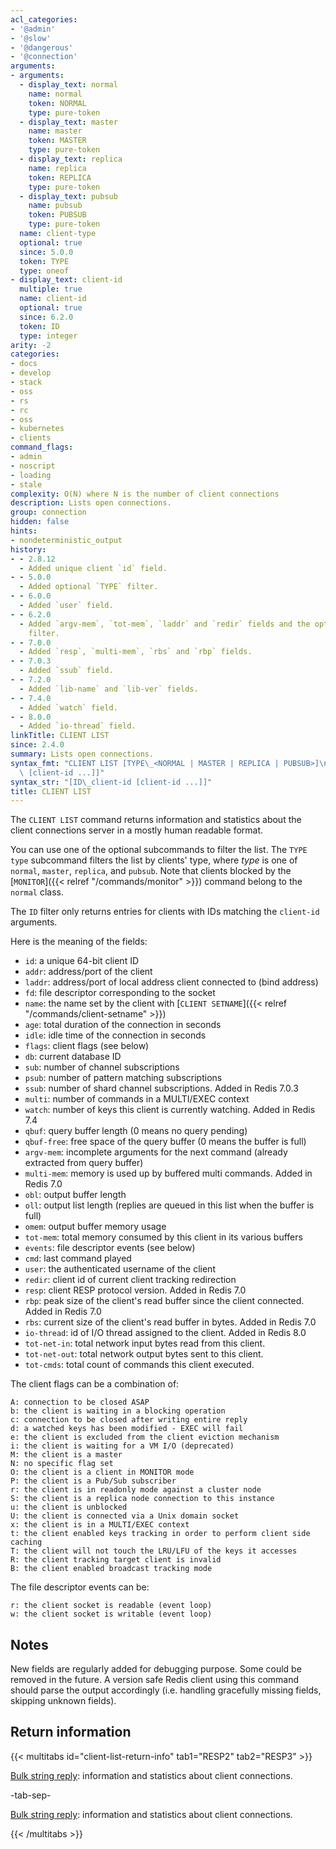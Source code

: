 ```yaml
---
acl_categories:
- '@admin'
- '@slow'
- '@dangerous'
- '@connection'
arguments:
- arguments:
  - display_text: normal
    name: normal
    token: NORMAL
    type: pure-token
  - display_text: master
    name: master
    token: MASTER
    type: pure-token
  - display_text: replica
    name: replica
    token: REPLICA
    type: pure-token
  - display_text: pubsub
    name: pubsub
    token: PUBSUB
    type: pure-token
  name: client-type
  optional: true
  since: 5.0.0
  token: TYPE
  type: oneof
- display_text: client-id
  multiple: true
  name: client-id
  optional: true
  since: 6.2.0
  token: ID
  type: integer
arity: -2
categories:
- docs
- develop
- stack
- oss
- rs
- rc
- oss
- kubernetes
- clients
command_flags:
- admin
- noscript
- loading
- stale
complexity: O(N) where N is the number of client connections
description: Lists open connections.
group: connection
hidden: false
hints:
- nondeterministic_output
history:
- - 2.8.12
  - Added unique client `id` field.
- - 5.0.0
  - Added optional `TYPE` filter.
- - 6.0.0
  - Added `user` field.
- - 6.2.0
  - Added `argv-mem`, `tot-mem`, `laddr` and `redir` fields and the optional `ID`
    filter.
- - 7.0.0
  - Added `resp`, `multi-mem`, `rbs` and `rbp` fields.
- - 7.0.3
  - Added `ssub` field.
- - 7.2.0
  - Added `lib-name` and `lib-ver` fields.
- - 7.4.0
  - Added `watch` field.
- - 8.0.0
  - Added `io-thread` field.
linkTitle: CLIENT LIST
since: 2.4.0
summary: Lists open connections.
syntax_fmt: "CLIENT LIST [TYPE\_<NORMAL | MASTER | REPLICA | PUBSUB>]\n  [ID\_client-id\
  \ [client-id ...]]"
syntax_str: "[ID\_client-id [client-id ...]]"
title: CLIENT LIST
---
```

The `CLIENT LIST` command returns information and statistics about the client
connections server in a mostly human readable format.

You can use one of the optional subcommands to filter the list. The `TYPE type` subcommand filters the list by clients' type, where *type* is one of `normal`, `master`, `replica`, and `pubsub`. Note that clients blocked by the [`MONITOR`]({{< relref "/commands/monitor" >}}) command belong to the `normal` class.

The `ID` filter only returns entries for clients with IDs matching the `client-id` arguments.

Here is the meaning of the fields:

* `id`: a unique 64-bit client ID
* `addr`: address/port of the client
* `laddr`: address/port of local address client connected to (bind address)
* `fd`: file descriptor corresponding to the socket
* `name`: the name set by the client with [`CLIENT SETNAME`]({{< relref "/commands/client-setname" >}})
* `age`: total duration of the connection in seconds
* `idle`: idle time of the connection in seconds
* `flags`: client flags (see below)
* `db`: current database ID
* `sub`: number of channel subscriptions
* `psub`: number of pattern matching subscriptions
* `ssub`: number of shard channel subscriptions. Added in Redis 7.0.3
* `multi`: number of commands in a MULTI/EXEC context
* `watch`: number of keys this client is currently watching. Added in Redis 7.4
* `qbuf`: query buffer length (0 means no query pending)
* `qbuf-free`: free space of the query buffer (0 means the buffer is full)
* `argv-mem`: incomplete arguments for the next command (already extracted from query buffer)
* `multi-mem`: memory is used up by buffered multi commands. Added in Redis 7.0
* `obl`: output buffer length
* `oll`: output list length (replies are queued in this list when the buffer is full)
* `omem`: output buffer memory usage
* `tot-mem`: total memory consumed by this client in its various buffers
* `events`: file descriptor events (see below)
* `cmd`: last command played
* `user`: the authenticated username of the client
* `redir`: client id of current client tracking redirection
* `resp`: client RESP protocol version. Added in Redis 7.0
* `rbp`: peak size of the client's read buffer since the client connected. Added in Redis 7.0
* `rbs`: current size of the client's read buffer in bytes. Added in Redis 7.0
* `io-thread`: id of I/O thread assigned to the client. Added in Redis 8.0
* `tot-net-in`: total network input bytes read from this client.
* `tot-net-out`: total network output bytes sent to this client.
* `tot-cmds`: total count of commands this client executed.

The client flags can be a combination of:

```
A: connection to be closed ASAP
b: the client is waiting in a blocking operation
c: connection to be closed after writing entire reply
d: a watched keys has been modified - EXEC will fail
e: the client is excluded from the client eviction mechanism
i: the client is waiting for a VM I/O (deprecated)
M: the client is a master
N: no specific flag set
O: the client is a client in MONITOR mode
P: the client is a Pub/Sub subscriber
r: the client is in readonly mode against a cluster node
S: the client is a replica node connection to this instance
u: the client is unblocked
U: the client is connected via a Unix domain socket
x: the client is in a MULTI/EXEC context
t: the client enabled keys tracking in order to perform client side caching
T: the client will not touch the LRU/LFU of the keys it accesses
R: the client tracking target client is invalid
B: the client enabled broadcast tracking mode 
```

The file descriptor events can be:

```
r: the client socket is readable (event loop)
w: the client socket is writable (event loop)
```

## Notes

New fields are regularly added for debugging purpose. Some could be removed
in the future. A version safe Redis client using this command should parse
the output accordingly (i.e. handling gracefully missing fields, skipping
unknown fields).

## Return information

{{< multitabs id="client-list-return-info" 
    tab1="RESP2" 
    tab2="RESP3" >}}

[Bulk string reply](../../develop/reference/protocol-spec#bulk-strings): information and statistics about client connections.

-tab-sep-

[Bulk string reply](../../develop/reference/protocol-spec#bulk-strings): information and statistics about client connections.

{{< /multitabs >}}

